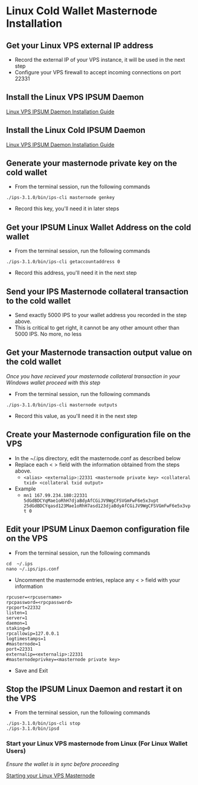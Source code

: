 # Linux Cold Wallet Masternode Installation

## Get your Linux VPS external IP address

  * Record the external IP of your VPS instance, it will be used in the next step
  * Configure your VPS firewall to accept incoming connections on port 22331

## Install the Linux VPS IPSUM Daemon

[Linux VPS IPSUM Daemon Installation Guide](LINUX.md)

## Install the Linux Cold IPSUM Daemon

[Linux VPS IPSUM Daemon Installation Guide](LINUX.md)

## Generate your masternode private key on the cold wallet

* From the terminal session, run the following commands
```
./ips-3.1.0/bin/ips-cli masternode genkey
```
* Record this key, you'll need it in later steps

## Get your IPSUM Linux Wallet Address on the cold wallet

  * From the terminal session, run the following commands
  ```
  ./ips-3.1.0/bin/ips-cli getaccountaddress 0
  ```
  * Record this address, you'll need it in the next step
  
## Send your IPS Masternode collateral transaction to the cold wallet

  * Send exactly 5000 IPS to your wallet address you recorded in the step above.
  * This is critical to get right, it cannot be any other amount other than 5000 IPS. No more, no less

## Get your Masternode transaction output value on the cold wallet
*Once you have recieved your masternode collateral transaction in your Windows wallet proceed with this step*

  * From the terminal session, run the following commands
  ```
  ./ips-3.1.0/bin/ips-cli masternode outputs
  ```
  * Record this value, as you'll need it in the next step

## Create your Masternode configuration file on the VPS

  * In the ~/.ips directory, edit the masternode.conf as described below
  * Replace each < > field with the information obtained from the steps above.
    * ```<alias> <externalip>:22331 <masternode private key> <collateral txid> <collateral txid output>```
  * Example
    * ```mn1 167.99.234.180:22331 5dGdBDCYqMae1oRhH7djaBdyAfCGiJV9WgCFSVGmFwF6e5x3vpt 25dGdBDCYqasd123Mae1oRhH7asd123djaBdyAfCGiJV9WgCFSVGmFwF6e5x3vpt 0```
    
## Edit your IPSUM Linux Daemon configuration file on the VPS

* From the terminal session, run the following commands
```
cd  ~/.ips
nano ~/.ips/ips.conf
```

* Uncomment the masternode entries, replace any < > field with your information
```
rpcuser=<rpcusername>
rpcpassword=<rpcpassword>
rpcport=22332
listen=1
server=1
daemon=1
staking=0
rpcallowip=127.0.0.1
logtimestamps=1
#masternode=1
port=22331
externalip=<externalip>:22331
#masternodeprivkey=<masternode private key>
```

* Save and Exit

## Stop the IPSUM Linux Daemon and restart it on the VPS

* From the terminal session, run the following commands
```
./ips-3.1.0/bin/ips-cli stop
./ips-3.1.0/bin/ipsd
```

### Start your Linux VPS masternode from Linux (For Linux Wallet Users)
*Ensure the wallet is in sync before proceeding*

[Starting your Linux VPS Masternode](LINUX-MN-START-LINUX.md)

